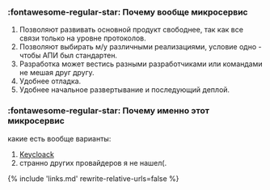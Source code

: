 ### :fontawesome-regular-star: Почему вообще микросервис
1. Позволяют развивать основной продукт свободнее, так как все связи только на уровне протоколов.
2. Позволяют выбирать м/у различными реализациями, условие одно - чтобы АПИ был стандартен.
3. Разработка может вестись разными разработчиками или командами не мешая друг другу.
4. Удобнее отладка.
5. Удобнее начальное развертывание и последующий деплой.

### :fontawesome-regular-star: Почему именно этот микросервис
какие есть вообще варианты:  
1. [Keycloack](https://www.keycloak.org/)  
2. странно других провайдеров я не нашел(.

{% 
include 'links.md'
rewrite-relative-urls=false
%}
